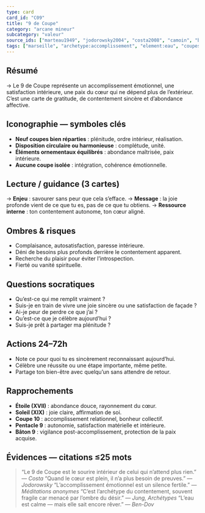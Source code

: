 ```yaml
---
type: card
card_id: "C09"
title: "9 de Coupe"
category: "arcane mineur"
subcategory: "valeur"
source_ids: ["marteau1949", "jodorowsky2004", "costa2008", "camoin", "bendov2011", "delcamp", "nadolny2018", "jung", "meditations_anonymes", "nichols"]
tags: ["marseille", "archetype:accomplissement", "element:eau", "coupes"]
---
```


## Résumé
→ Le 9 de Coupe représente un accomplissement émotionnel, une satisfaction intérieure, une paix du cœur qui ne dépend plus de l’extérieur. C’est une carte de gratitude, de contentement sincère et d’abondance affective.

## Iconographie — symboles clés
- **Neuf coupes bien réparties** : plénitude, ordre intérieur, réalisation.
- **Disposition circulaire ou harmonieuse** : complétude, unité.
- **Éléments ornementaux équilibrés** : abondance maîtrisée, paix intérieure.
- **Aucune coupe isolée** : intégration, cohérence émotionnelle.

## Lecture / guidance (3 cartes)
→ **Enjeu** : savourer sans peur que cela s’efface.
→ **Message** : la joie profonde vient de ce que tu es, pas de ce que tu obtiens.
→ **Ressource interne** : ton contentement autonome, ton cœur aligné.

## Ombres & risques
- Complaisance, autosatisfaction, paresse intérieure.
- Déni de besoins plus profonds derrière le contentement apparent.
- Recherche du plaisir pour éviter l’introspection.
- Fierté ou vanité spirituelle.

## Questions socratiques
- Qu’est-ce qui me remplit vraiment ?
- Suis-je en train de vivre une joie sincère ou une satisfaction de façade ?
- Ai-je peur de perdre ce que j’ai ?
- Qu’est-ce que je célèbre aujourd’hui ?
- Suis-je prêt à partager ma plénitude ?

## Actions 24–72h
- Note ce pour quoi tu es sincèrement reconnaissant aujourd’hui.
- Célèbre une réussite ou une étape importante, même petite.
- Partage ton bien-être avec quelqu’un sans attendre de retour.

## Rapprochements
- **Étoile (XVII)** : abondance douce, rayonnement du cœur.
- **Soleil (XIX)** : joie claire, affirmation de soi.
- **Coupe 10** : accomplissement relationnel, bonheur collectif.
- **Pentacle 9** : autonomie, satisfaction matérielle et intérieure.
- **Bâton 9** : vigilance post-accomplissement, protection de la paix acquise.

## Évidences — citations ≤25 mots
> “Le 9 de Coupe est le sourire intérieur de celui qui n’attend plus rien.” — *Costa*
> “Quand le cœur est plein, il n’a plus besoin de preuves.” — *Jodorowsky*
> “L’accomplissement émotionnel est un silence fertile.” — *Méditations anonymes*
> “C’est l’archétype du contentement, souvent fragile car menacé par l’ombre du désir.” — *Jung, Archétypes*
> “L’eau est calme — mais elle sait encore rêver.” — *Ben-Dov*
